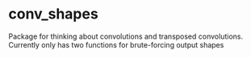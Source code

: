 # conv_shapes

Package for thinking about convolutions and transposed convolutions. Currently only has two functions for brute-forcing output shapes
